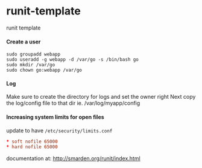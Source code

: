 # runit-template
runit template

#### Create a user
```
sudo groupadd webapp
sudo useradd -g webapp -d /var/go -s /bin/bash go
sudo mkdir /var/go
sudo chown go:webapp /var/go
```

#### Log
Make sure to create the directory for logs and set the owner right
Next copy the log/config file to that dir ie. /var/log/myapp/config

#### Increasing system limits for open files

update to have `/etc/security/limits.conf`
```conf
* soft nofile 65000
* hard nofile 65000
```

documentation at:
http://smarden.org/runit/index.html
